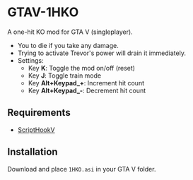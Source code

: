 # GTAV-1HKO

A one-hit KO mod for GTA V (singleplayer).

* You to die if you take any damage.
* Trying to activate Trevor's power will drain it immediately.
* Settings:
  * Key **K**: Toggle the mod on/off (reset)
  * Key **J**: Toggle train mode
  * Key **Alt+Keypad_+**: Increment hit count
  * Key **Alt+Keypad_-**: Decrement hit count

## Requirements

- [ScriptHookV](https://www.gta5-mods.com/tools/script-hook-v)

## Installation

Download and place `1HKO.asi` in your GTA V folder.
